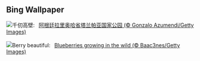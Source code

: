 ## Bing Wallpaper
![](https://www.bing.com/th?id=OHR.TalampayaNP_ZH-CN7905859626_UHD.jpg&w=1000)千仞高壁:&nbsp;&ensp;[阿根廷拉里奥哈省塔兰帕亚国家公园 (© Gonzalo Azumendi/Getty Images)](https://www.bing.com/th?id=OHR.TalampayaNP_ZH-CN7905859626_UHD.jpg)
<br><br/>
![](https://www.bing.com/th?id=OHR.NorwayBlueberries_EN-US4598733420_UHD.jpg&w=1000)Berry beautiful:&nbsp;&ensp;[Blueberries growing in the wild (© Baac3nes/Getty Images)](https://www.bing.com/th?id=OHR.NorwayBlueberries_EN-US4598733420_UHD.jpg)
<br><br/>

